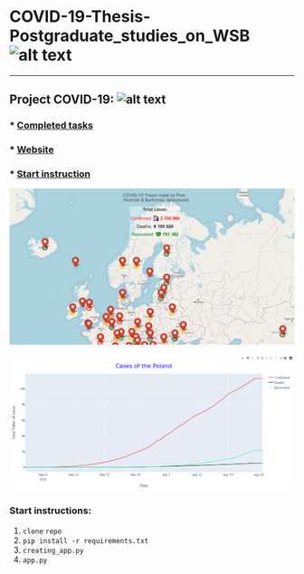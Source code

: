 # COVID-19-Thesis-Postgraduate_studies_on_WSB ![alt text](https://poplawski.legal/wp-content/uploads/2017/08/Tydzie%C5%84-Mediacji-WSB-Adwokat-Szczecin-Adam-Pop%C5%82awski.jpg "Logo WSB")
------------------------------------

## Project COVID-19: ![alt text](https://s3.amazonaws.com/ae-lane-report/wp-content/uploads/2020/03/16140821/Document.jpeg "COVID_19")


### * [Completed tasks](https://github.com/janiszewskibartlomiej/COVID-19-Thesis-Postgraduate_studies_on_WSB/blob/master/completed_tasks.md) 
      
      
### * [Website](https://janiszewskibartlomiej.github.io/COVID-19-Thesis-Postgraduate_studies_on_WSB/)

### * [Start instruction](https://github.com/janiszewskibartlomiej/COVID-19-Thesis-Postgraduate_studies_on_WSB#start-instructions)

[![Movie](https://github.com/janiszewskibartlomiej/COVID-19-Thesis-Postgraduate_studies_on_WSB/blob/master/templates/2020-04-25_08h24_49.png "img map")](https://drive.google.com/file/d/16kNPllVqwDjHt9aSamMeGclegrjLRZQx)

[![Movie](https://github.com/janiszewskibartlomiej/COVID-19-Thesis-Postgraduate_studies_on_WSB/blob/master/templates/2020-04-27_00h16_13.png)](https://drive.google.com/file/d/16kNPllVqwDjHt9aSamMeGclegrjLRZQx)

### Start instructions:

1. `clone` `repo`
2. `pip install -r requirements.txt`
3. `creating_app.py`
4. `app.py`
